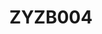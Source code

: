 ---
date_added: 2021-08-25
model: ZigBee CC2530 Multifunction Switch Module
vendor: eWeLink
title: ZYZB004
category: switch
mlink: https://www.easyiot.tech
link: https://www.aliexpress.com/item/1005002852324047.html
zigbeemodel: ['ZB-SW01']
compatible: [z2m,zha,tasmota,z4d]
---